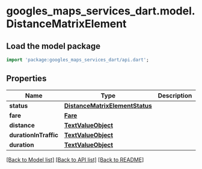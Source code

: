 # googles_maps_services_dart.model.DistanceMatrixElement

## Load the model package
```dart
import 'package:googles_maps_services_dart/api.dart';
```

## Properties
Name | Type | Description | Notes
------------ | ------------- | ------------- | -------------
**status** | [**DistanceMatrixElementStatus**](DistanceMatrixElementStatus.md) |  | 
**fare** | [**Fare**](Fare.md) |  | [optional] 
**distance** | [**TextValueObject**](TextValueObject.md) |  | [optional] 
**durationInTraffic** | [**TextValueObject**](TextValueObject.md) |  | [optional] 
**duration** | [**TextValueObject**](TextValueObject.md) |  | [optional] 

[[Back to Model list]](../README.md#documentation-for-models) [[Back to API list]](../README.md#documentation-for-api-endpoints) [[Back to README]](../README.md)


